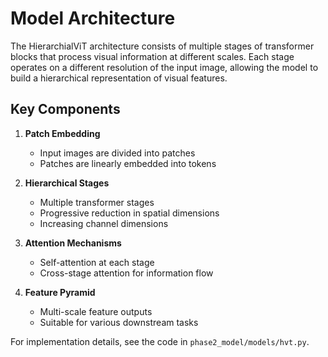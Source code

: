 # Model Architecture

The HierarchialViT architecture consists of multiple stages of transformer blocks that process visual information at different scales. Each stage operates on a different resolution of the input image, allowing the model to build a hierarchical representation of visual features.

## Key Components

1. **Patch Embedding**
   - Input images are divided into patches
   - Patches are linearly embedded into tokens

2. **Hierarchical Stages**
   - Multiple transformer stages
   - Progressive reduction in spatial dimensions
   - Increasing channel dimensions

3. **Attention Mechanisms**
   - Self-attention at each stage
   - Cross-stage attention for information flow

4. **Feature Pyramid**
   - Multi-scale feature outputs
   - Suitable for various downstream tasks

For implementation details, see the code in `phase2_model/models/hvt.py`.
